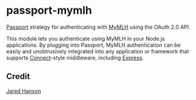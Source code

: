 # passport-mymlh

[Passport](http://passportjs.org/) strategy for authenticating with [MyMLH](https://my.mlh.io/)
using the OAuth 2.0 API.

This module lets you authenticate using MyMLH in your Node.js applications.
By plugging into Passport, MyMLH authentication can be easily and
unobtrusively integrated into any application or framework that supports
[Connect](http://www.senchalabs.org/connect/)-style middleware, including
[Express](http://expressjs.com/).

## Credit
[Jared Hanson](http://github.com/jaredhanson)
